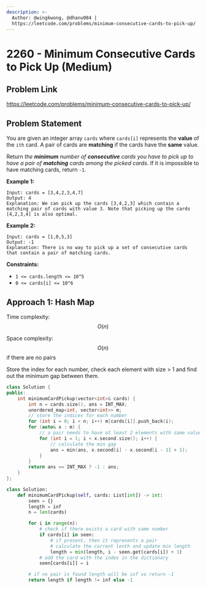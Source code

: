 ```yaml
---
description: >-
  Author: @wingkwong, @dhanu084 |
  https://leetcode.com/problems/minimum-consecutive-cards-to-pick-up/
---
```


# 2260 - Minimum Consecutive Cards to Pick Up (Medium)

## Problem Link

https://leetcode.com/problems/minimum-consecutive-cards-to-pick-up/

## Problem Statement

You are given an integer array `cards` where `cards[i]` represents the **value** of the `ith` card. A pair of cards are **matching** if the cards have the **same** value.

Return _the **minimum** number of **consecutive** cards you have to pick up to have a pair of **matching** cards among the picked cards._ If it is impossible to have matching cards, return `-1`.

**Example 1:**

```
Input: cards = [3,4,2,3,4,7]
Output: 4
Explanation: We can pick up the cards [3,4,2,3] which contain a matching pair of cards with value 3. Note that picking up the cards [4,2,3,4] is also optimal.
```

**Example 2:**

```
Input: cards = [1,0,5,3]
Output: -1
Explanation: There is no way to pick up a set of consecutive cards that contain a pair of matching cards.
```

**Constraints:**

- `1 <= cards.length <= 10^5`
- `0 <= cards[i] <= 10^6`

## Approach 1: Hash Map

Time complexity: $$O(n)$$

Space complexity: $$O(n)$$ if there are no pairs

Store the index for each number, check each element with size > 1 and find out the minimum gap between them.

<Tabs>
<TabItem value = "cpp" label = "C++">
<SolutionAuthor name="@wingkwong"/>

```cpp
class Solution {
public:
    int minimumCardPickup(vector<int>& cards) {
        int n = cards.size(), ans = INT_MAX;
        unordered_map<int, vector<int>> m;
        // store the indices for each number
        for (int i = 0; i < n; i++) m[cards[i]].push_back(i);
        for (auto& x : m) {
            // a pair needs to have at least 2 elements with same value
            for (int i = 1; i < x.second.size(); i++) {
                // calculate the min gap
                ans = min(ans, x.second[i] - x.second[i - 1] + 1);
            }
        }
        return ans == INT_MAX ? -1 : ans;
    }
};
```

</TabItem>

<TabItem value = "py" label ="Python">
<SolutionAuthor name="@dhanu084"/>

```py
class Solution:
    def minimumCardPickup(self, cards: List[int]) -> int:
        seen = {}
        length = inf
        n = len(cards)

        for i in range(n):
            # check if there exists a card with same number
            if cards[i] in seen:
                # if present, then it represents a pair
                # calculate the current lenth and update min length
                length = min(length, i - seen.get(cards[i]) + 1)
            # add the card with the index in the dictionary
            seen[cards[i]] = i

        # if no pair is found length will be inf so return -1
        return length if length != inf else -1
```

</TabItem>
</Tabs>
